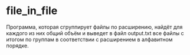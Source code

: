# file_in_file
Программа, которая сгруппирует файлы по расширению, найдёт для каждого из них общий объём и выведет в файл output.txt все файлы с итогом по группам в соответствии с расширением в алфавитном порядке.
